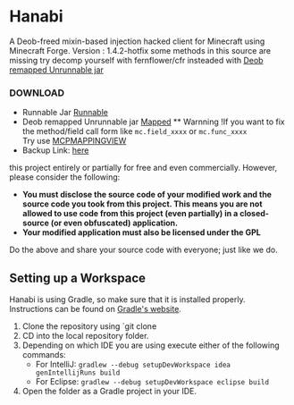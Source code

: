 # Hanabi
A Deob-freed mixin-based injection hacked client for Minecraft using Minecraft Forge.
Version : 1.4.2-hotfix 
some methods in this source are missing try decomp yourself with fernflower/cfr insteaded with [Deob remapped Unrunnable jar ](https://github.com/OpenHanabi/Hanabi/releases/download/1.4.2/Original_Deobfued_jar_Unrunnable.jar)

### DOWNLOAD

* Runnable Jar [Runnable](https://github.com/OpenHanabi/Hanabi/releases/download/1.4.2/Hanabi_Freed.jar)
* Deob remapped Unrunnable jar [Mapped](https://github.com/OpenHanabi/Hanabi/releases/download/1.4.2/Original_Deobfued_jar_Unrunnable.jar)
** Warnning !If you want to fix the method/field call form like `mc.field_xxxx` or `mc.func_xxxx` <br> Try use [MCPMAPPINGVIEW](https://github.com/bspkrs/MCPMappingViewer)
* Backup Link: [here](https://git.liquidbounce.net/Hanabi/hanabi_backup/tree/master)

this project entirely or partially for free and even commercially. However, please consider the following:

- **You must disclose the source code of your modified work and the source code you took from this project. This means you are not allowed to use code from this project (even partially) in a closed-source (or even obfuscated) application.**
- **Your modified application must also be licensed under the GPL** 

Do the above and share your source code with everyone; just like we do.

## Setting up a Workspace
Hanabi is using Gradle, so make sure that it is installed properly. Instructions can be found on [Gradle's website](https://gradle.org/install/).
1. Clone the repository using `git clone
2. CD into the local repository folder.
3. Depending on which IDE you are using execute either of the following commands:
    - For IntelliJ: `gradlew --debug setupDevWorkspace idea genIntellijRuns build`
    - For Eclipse: `gradlew --debug setupDevWorkspace eclipse build`
4. Open the folder as a Gradle project in your IDE.
